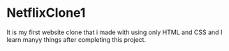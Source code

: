 # NetflixClone1
It is my first website clone that i made with using only HTML and CSS and I learn manyy things after completing this project.
